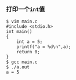 ### 打印一个`int`值

```shell
$ vim main.c
#include <stdio.h>
int main()
{
	int a = 5;
	printf("a = %d\n",a);
	return 0;
}
$ gcc main.c
$ ./a.out
a = 5
```

